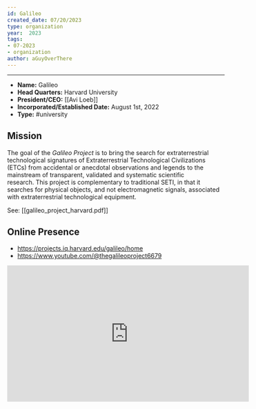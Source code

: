 ```yaml
---
id: Galileo
created_date: 07/20/2023
type: organization
year:  2023
tags:
- 07-2023
- organization
author: aGuyOverThere
---
```


----

- **Name:** Galileo
- **Head Quarters:** Harvard University
- **President/CEO:** [[Avi Loeb]]
- **Incorporated/Established Date:** August 1st, 2022
- **Type:** #university

## Mission

The goal of the _Galileo Project_ is to bring the search for extraterrestrial technological signatures of Extraterrestrial Technological Civilizations (ETCs) from accidental or anecdotal observations and legends to the mainstream of transparent, validated and systematic scientific research. This project is complementary to traditional SETI, in that it searches for physical objects, and not electromagnetic signals, associated with extraterrestrial technological equipment.

See: [[galileo_project_harvard.pdf]]

## Online Presence

- https://projects.iq.harvard.edu/galileo/home
- https://www.youtube.com/@thegalileoproject6679

<iframe width="560" height="315" src="https://www.youtube.com/embed/Tz57_If9LcU" title="YouTube video player" frameborder="0" allow="accelerometer; autoplay; clipboard-write; encrypted-media; gyroscope; picture-in-picture; web-share" allowfullscreen></iframe>